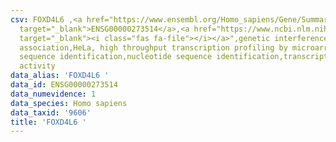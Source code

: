 ```yaml
---
csv: FOXD4L6 ,<a href="https://www.ensembl.org/Homo_sapiens/Gene/Summary?db=core;g=ENSG00000273514"
  target="_blank">ENSG00000273514</a>,<a href="https://www.ncbi.nlm.nih.gov/pubmed/28369544"
  target="_blank"><i class="fas fa-file"></i></a>",genetic interference,functional
  association,HeLa, high throughput transcription profiling by microarray,nucleotide
  sequence identification,nucleotide sequence identification,transcriptional regulation,up-regulates
  activity
data_alias: 'FOXD4L6 '
data_id: ENSG00000273514
data_numevidence: 1
data_species: Homo sapiens
data_taxid: '9606'
title: 'FOXD4L6 '
---
```

